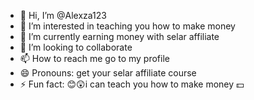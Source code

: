 - 👋 Hi, I’m @Alexza123
- 👀 I’m interested in teaching you how to make money 
- 🌱 I’m currently earning money with selar affiliate 
- 💞️ I’m looking to collaborate 
- 📫 How to reach me go to my profile 
- 😄 Pronouns: get your selar affiliate course 
- ⚡ Fun fact: 😊😲i can teach you how to make money 💵 

<!---
Alexza123/Alexza123 is a ✨ special ✨ repository because its `README.md` (this file) appears on your GitHub profile.
You can click the Preview link to take a look at your changes.
--->
